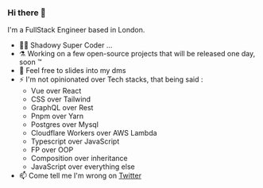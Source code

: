 ### Hi there 👋

I'm a FullStack Engineer based in London.

- 🥷🏾 Shadowy Super Coder ...
- ⚗ Working on a few open-source projects that will be released one day, soon ™
- 💬 Feel free to slides into my dms
- ⚡ I'm not opinionated over Tech stacks, that being said : 
  - Vue over React
  - CSS over Tailwind
  - GraphQL over Rest
  - Pnpm over Yarn
  - Postgres over Mysql
  - Cloudflare Workers over AWS Lambda
  - Typescript over JavaScript
  - FP over OOP
  - Composition over inheritance
  - JavaScript over everything else
- 📫 Come tell me I'm wrong on [Twitter](https://twitter.com/its_hebilicious)
